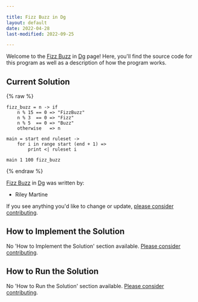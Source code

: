 ```yaml
---

title: Fizz Buzz in Dg
layout: default
date: 2022-04-28
last-modified: 2022-09-25

---
```


Welcome to the [Fizz Buzz](https://sampleprograms.io/projects/fizz-buzz) in [Dg](https://sampleprograms.io/languages/dg) page! Here, you'll find the source code for this program as well as a description of how the program works.

## Current Solution

{% raw %}

```dg
fizz_buzz = n -> if
    n % 15 == 0 => "FizzBuzz"
    n % 3  == 0 => "Fizz"
    n % 5  == 0 => "Buzz"
    otherwise   => n

main = start end ruleset ->
    for i in range start (end + 1) =>
        print <| ruleset i

main 1 100 fizz_buzz
```

{% endraw %}

[Fizz Buzz](https://sampleprograms.io/projects/fizz-buzz) in [Dg](https://sampleprograms.io/languages/dg) was written by:

- Riley Martine

If you see anything you'd like to change or update, [please consider contributing](https://github.com/TheRenegadeCoder/sample-programs).

## How to Implement the Solution

No 'How to Implement the Solution' section available. [Please consider contributing](https://github.com/TheRenegadeCoder/sample-programs-website).

## How to Run the Solution

No 'How to Run the Solution' section available. [Please consider contributing](https://github.com/TheRenegadeCoder/sample-programs-website).